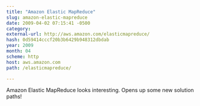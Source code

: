 ```yaml
---
title: "Amazon Elastic MapReduce"
slug: amazon-elastic-mapreduce
date: 2009-04-02 07:15:41 -0500
category: 
external-url: http://aws.amazon.com/elasticmapreduce/
hash: 0d59414cccf20b3b6429b948312dbdab
year: 2009
month: 04
scheme: http
host: aws.amazon.com
path: /elasticmapreduce/

---
```


Amazon Elastic MapReduce looks interesting.  Opens up some new solution paths!
